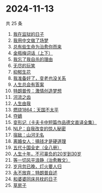 # 2024-11-13

共 25 条

<!-- BEGIN WEREAD -->
<!-- 最后更新时间 2024-11-13 14:01:26 +0800 -->
1. [我在监狱的日子](https://weread.qq.com/web/bookDetail/1c832940813ab951eg014ec6)
1. [我用中文做了场梦](https://weread.qq.com/web/bookDetail/3d832100813ab952dg011b6c)
1. [总有些生命为治愈你而来](https://weread.qq.com/web/bookDetail/1c7322d0813ab951eg0124f1)
1. [金瓶梅词话（上下）](https://weread.qq.com/web/bookDetail/06e32820813ab952cg01724c)
1. [我忘了我自杀的理由](https://weread.qq.com/web/bookDetail/51432680813ab951bg018a96)
1. [无尽的玩笑](https://weread.qq.com/web/bookDetail/f1d324d0813ab950dg012a87)
1. [抑郁生花](https://weread.qq.com/web/bookDetail/167329f071c21fef1679287)
1. [我准备好了，变老也没关系](https://weread.qq.com/web/bookDetail/ecd32b20813ab950cg0170c0)
1. [人生总会有答案](https://weread.qq.com/web/bookDetail/e1c32810813ab89bcg0125fc)
1. [特朗普传：激情创造梦想](https://weread.qq.com/web/bookDetail/340329d0715a4a1f340386b)
1. [河流之齿](https://weread.qq.com/web/bookDetail/fd1321c0813ab952dg012a8d)
1. [人生由我](https://weread.qq.com/web/bookDetail/f3e32eb071e74637f3e8311)
1. [燃烧1864：天国不太平](https://weread.qq.com/web/bookDetail/97c32ce0813ab9509g0184e2)
1. [夺嫡](https://weread.qq.com/web/bookDetail/8bd327d0813ab94e2g0186ce)
1. [变形记（卡夫卡中短篇作品德文直译全集）](https://weread.qq.com/web/bookDetail/f4a32d30813ab7d8eg012f4d)
1. [NLP：自我改变的惊人秘密](https://weread.qq.com/web/bookDetail/3e6321f0813ab9559g011f78)
1. [宿敌：山河无名](https://weread.qq.com/web/bookDetail/fd032830813ab7c72g019e69)
1. [离婚女人：搞钱才是硬道理](https://weread.qq.com/web/bookDetail/3d732960813ab9509g0108ee)
1. [五代十国全史（全八册）](https://weread.qq.com/web/bookDetail/c0b323f0813ab9520g011ec6)
1. [人生十年，不可辜负的20岁到30岁](https://weread.qq.com/web/bookDetail/23132c00813ab7af8g015e43)
1. [等一切风平浪静（治愈散文）](https://weread.qq.com/web/bookDetail/dd732db0813ab950dg01485c)
1. [岁月忽已晚，灯火要人归](https://weread.qq.com/web/bookDetail/562326c0729bb46e562d694)
1. [永不放弃：特朗普自述](https://weread.qq.com/web/bookDetail/04c329407182dafd04c155d)
1. [和婆婆同床共枕的日子](https://weread.qq.com/web/bookDetail/34c32f50813ab950cg0197cb)
1. [草房子](https://weread.qq.com/web/bookDetail/e9a32d80813ab8540g012d73)
<!-- END WEREAD -->